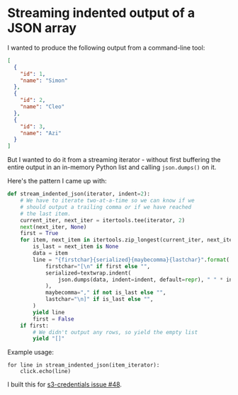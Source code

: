 # Streaming indented output of a JSON array

I wanted to produce the following output from a command-line tool:

```json
[
  {
    "id": 1,
    "name": "Simon"
  },
  {
    "id": 2,
    "name": "Cleo"
  },
  {
    "id": 3,
    "name": "Azi"
  }
]
```
But I wanted to do it from a streaming iterator - without first buffering the entire output in an in-memory Python list and calling `json.dumps()` on it.

Here's the pattern I came up with:

```python
def stream_indented_json(iterator, indent=2):
    # We have to iterate two-at-a-time so we can know if we
    # should output a trailing comma or if we have reached
    # the last item.
    current_iter, next_iter = itertools.tee(iterator, 2)
    next(next_iter, None)
    first = True
    for item, next_item in itertools.zip_longest(current_iter, next_iter):
        is_last = next_item is None
        data = item
        line = "{firstchar}{serialized}{maybecomma}{lastchar}".format(
            firstchar="[\n" if first else "",
            serialized=textwrap.indent(
                json.dumps(data, indent=indent, default=repr), " " * indent
            ),
            maybecomma="," if not is_last else "",
            lastchar="\n]" if is_last else "",
        )
        yield line
        first = False
    if first:
        # We didn't output any rows, so yield the empty list
        yield "[]"
```
Example usage:
```
for line in stream_indented_json(item_iterator):
    click.echo(line)
```
I built this for [s3-credentials issue #48](https://github.com/simonw/s3-credentials/issues/48).
